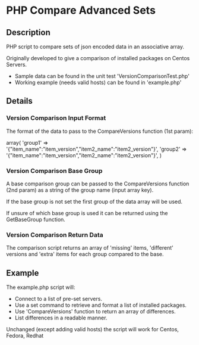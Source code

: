 PHP Compare Advanced Sets
=========================

Description
-----------
PHP script to compare sets of json encoded data in an associative array.

Originally developed to give a comparison of installed packages on Centos Servers.

* Sample data can be found in the unit test 'VersionComparisonTest.php'
* Working example (needs valid hosts) can be found in 'example.php'

Details
-------
### Version Comparison Input Format

The format of the data to pass to the CompareVersions function (1st param):

array(
	'group1' => '{"item_name":"item_version","item2_name":"item2_version"}',
	'group2' => '{"item_name":"item_version","item2_name":"item2_version"}',
)

### Version Comparison Base Group

A base comparison group can be passed to the CompareVersions function (2nd param) as
a string of the group name (input array key).

If the base group is not set the first group of the data array will be used.

If unsure of which base group is used it can be returned using the GetBaseGroup function.

### Version Comparison Return Data

The comparison script returns an array of 'missing' items, 'different' versions and 'extra' items
for each group compared to the base.

Example
-------
The example.php script will:
* Connect to a list of pre-set servers.
* Use a set command to retrieve and format a list of installed packages.
* Use 'CompareVersions' function to return an array of differences.
* List differences in a readable manner.

Unchanged (except adding valid hosts) the script will work for Centos, Fedora, Redhat

